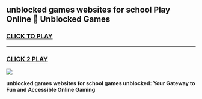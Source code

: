 
## unblocked games websites for school Play Online 👋 Unblocked Games
<h3>
<a href="https://news.freeplayer.one?title=unblocked_games_websites_for_school&ref=17GH">CLICK TO PLAY</a></h3>
<hr>

<h3>
<a href="https://news.freeplayer.one?title=unblocked_games_websites_for_school&ref=17GH">CLICK 2 PLAY</a>
  
</h3>

<a href="https://news.freeplayer.one?title=unblocked_games_websites_for_school&ref=17GH/"><img src="https://clearcache.store/games.png"></a>


**unblocked games websites for school games unblocked: Your Gateway to Fun and Accessible Online Gaming**
